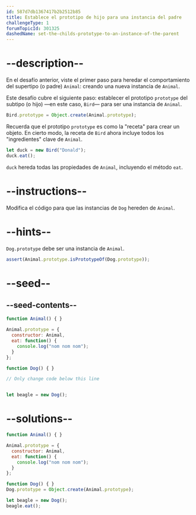```yaml
---
id: 587d7db1367417b2b2512b85
title: Establece el prototipo de hijo para una instancia del padre
challengeType: 1
forumTopicId: 301325
dashedName: set-the-childs-prototype-to-an-instance-of-the-parent
---
```


# --description--

En el desafío anterior, viste el primer paso para heredar el comportamiento del supertipo (o padre) `Animal`: creando una nueva instancia de `Animal`.

Este desafío cubre el siguiente paso: establecer el prototipo `prototype` del subtipo (o hijo) —en este caso, `Bird`— para ser una instancia de `Animal`.

```js
Bird.prototype = Object.create(Animal.prototype);
```

Recuerda que el prototipo `prototype` es como la "receta" para crear un objeto. En cierto modo, la receta de `Bird` ahora incluye todos los "ingredientes" clave de `Animal`.

```js
let duck = new Bird("Donald");
duck.eat();
```

`duck` hereda todas las propiedades de `Animal`, incluyendo el método `eat`.

# --instructions--

Modifica el código para que las instancias de `Dog` hereden de `Animal`.

# --hints--

`Dog.prototype` debe ser una instancia de `Animal`.

```js
assert(Animal.prototype.isPrototypeOf(Dog.prototype));
```

# --seed--

## --seed-contents--

```js
function Animal() { }

Animal.prototype = {
  constructor: Animal,
  eat: function() {
    console.log("nom nom nom");
  }
};

function Dog() { }

// Only change code below this line


let beagle = new Dog();
```

# --solutions--

```js
function Animal() { }

Animal.prototype = {
  constructor: Animal,
  eat: function() {
    console.log("nom nom nom");
  }
};

function Dog() { }
Dog.prototype = Object.create(Animal.prototype);

let beagle = new Dog();
beagle.eat();
```

